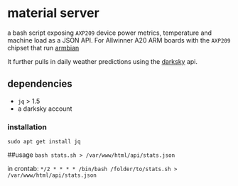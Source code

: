 # material server
a bash script exposing `AXP209` device power metrics, temperature and machine load as a JSON API. 
For Allwinner A20 ARM boards with the `AXP209` chipset that run [armbian](https://armbian.com)

It further pulls in daily weather predictions using the [darksky](https://darksky.net) api.  

## dependencies
* `jq` > 1.5
* a darksky account

### installation

`sudo apt get install jq`

##usage
`bash stats.sh > /var/www/html/api/stats.json`

in crontab:
`*/2 * * * * /bin/bash /folder/to/stats.sh > /var/www/html/api/stats.json`
